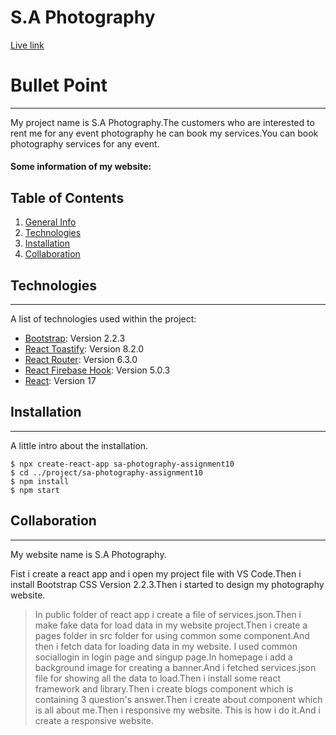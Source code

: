 # S.A Photography

[Live link]()

# Bullet Point

***
My project name is S.A Photography.The customers who are interested to rent me for any event photography he can book my services.You can book photography services for any event.

#### Some information of my website:

## Table of Contents
1. [General Info](#general-info)
2. [Technologies](#technologies)
3. [Installation](#installation)
4. [Collaboration](#collaboration)

## Technologies
***
A list of technologies used within the project:
* [Bootstrap](https://react-bootstrap.github.io/): Version 2.2.3
* [React Toastify](https://github.com/fkhadra/react-toastify): Version 8.2.0
* [React Router](https://reactrouter.com/): Version 6.3.0
* [React Firebase Hook](https://github.com/CSFrequency/react-firebase-hooks): Version 5.0.3
* [React](https://reactjs.org/): Version 17

## Installation
***
A little intro about the installation. 
```
$ npx create-react-app sa-photography-assignment10
$ cd ../project/sa-photography-assignment10
$ npm install
$ npm start
```

## Collaboration
***
My website name is S.A Photography.

Fist i create a react app and i open my project file with VS Code.Then i install Bootstrap CSS Version 2.2.3.Then i started to design my photography website.
> In public folder of react app i create a file of services.json.Then i make fake data for load data in my website project.Then i create a pages folder in src folder for using common some component.And then i fetch data for loading data in my website.
> I used common sociallogin in login page and singup page.In homepage i add a background image for creating a banner.And i fetched services.json file for showing all the data to load.Then i install some react framework and library.Then i create blogs component which is containing 3 question's answer.Then i create about component which is all about me.Then i responsive my website.
> This is how i do it.And i create a responsive website.